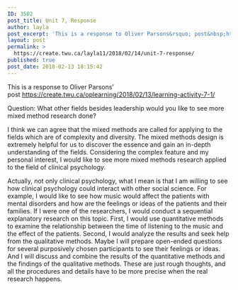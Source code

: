 ```yaml
---
ID: 3502
post_title: Unit 7, Response
author: layla
post_excerpt: 'This is a response to Oliver Parsons&rsquo; post&nbsp;https://create.twu.ca/oplearning/2018/02/13/learning-activity-7-1/ Question:&nbsp;What other fields besides leadership would you like to see more mixed method research done? I think we can agree that the mixed methods are called for applying to the fields which are of complexity and diversity. The mixed methods design is extremely helpful for us to &hellip; <p><a href="https://create.twu.ca/layla11/2018/02/14/unit-7-response/">Continue reading<span> "Unit 7, Response"</span></a></p>'
layout: post
permalink: >
  https://create.twu.ca/layla11/2018/02/14/unit-7-response/
published: true
post_date: 2018-02-13 18:15:42
---
```

<p>This is a response to Oliver Parsons&#8217; post <a href="https://create.twu.ca/oplearning/2018/02/13/learning-activity-7-1/">https://create.twu.ca/oplearning/2018/02/13/learning-activity-7-1/</a></p>
<p>Question: What other fields besides leadership would you like to see more mixed method research done?</p>
<p>I think we can agree that the mixed methods are called for applying to the fields which are of complexity and diversity. The mixed methods design is extremely helpful for us to discover the essence and gain an in-depth understanding of the fields. Considering the complex feature and my personal interest, I would like to see more mixed methods research applied to the field of clinical psychology.</p>
<p>Actually, not only clinical psychology, what I mean is that I am willing to see how clinical psychology could interact with other social science. For example, I would like to see how music would affect the patients with mental disorders and how are the feelings or ideas of the patients and their families. If I were one of the researchers, I would conduct a sequential explanatory research on this topic. First, I would use quantitative methods to examine the relationship between the time of listening to the music and the effect of the patients. Second, I would analyze the results and seek help from the qualitative methods. Maybe I will prepare open-ended questions for several purposively chosen participants to see their feelings or ideas. And I will discuss and combine the results of the quantitative methods and the findings of the qualitative methods. These are just rough thoughts, and all the procedures and details have to be more precise when the real research happens.</p>
<p>&nbsp;</p>